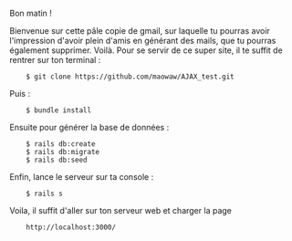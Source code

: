 Bon matin !

Bienvenue sur cette pâle copie de gmail, sur laquelle tu pourras avoir l'impression d'avoir plein d'amis en générant des mails, que tu pourras également supprimer. Voilà.
Pour se servir de ce super site, il te suffit de rentrer sur ton terminal :

		$ git clone https://github.com/maowaw/AJAX_test.git
 
Puis : 

		$ bundle install

Ensuite pour générer la base de données : 

		$ rails db:create
		$ rails db:migrate
		$ rails db:seed

Enfin, lance le serveur sur ta console :

		$ rails s

Voila, il suffit d'aller sur ton serveur web et charger la page 

		http://localhost:3000/
